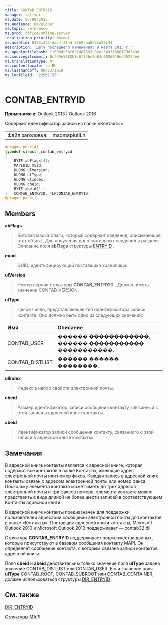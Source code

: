 ```yaml
---
title: CONTAB_ENTRYID
manager: soliver
ms.date: 03/09/2015
ms.audience: Developer
ms.topic: reference
ms.prod: office-online-server
localization_priority: Normal
ms.assetid: 84251222-dac4-4f4d-97b9-aa0e2cd26c44
description: 'Дата последнего изменения: 9 марта 2015 г.'
ms.openlocfilehash: ff088dc5bf62f407692c9eec649ff388f79d549d
ms.sourcegitcommit: 0cf39e5382b8c6f236c8a63c6036849ed3527ded
ms.translationtype: MT
ms.contentlocale: ru-RU
ms.lasthandoff: 08/23/2018
ms.locfileid: "22567155"
---
```

# <a name="contabentryid"></a>CONTAB_ENTRYID

  
  
**Применимо к**: Outlook 2013 | Outlook 2016 
  
Содержит идентификатор записи из папки «Контакты».
  
|||
|:-----|:-----|
|Файл заголовка:  <br/> |msomapiutil.h  <br/> |
   
```cpp
#pragma pack(4) 
typedef struct _contab_entryid
{
    BYTE abFlags[4];
    MAPIUID muid;
    ULONG ulVersion;
    ULONG ulType;
    ULONG ulIndex;
    ULONG cbeid;
    BYTE abeid[1];
}   CONTAB_ENTRYID, *LPCONTAB_ENTRYID;
#pragma pack() 
```

## <a name="members"></a>Members

 **abFlags**
  
> Битовая маска флаги, который содержит сведения, описывающие этот объект. Для получения дополнительных сведений в разделе Описание поля **abFlags** структуры [ENTRYID](entryid.md) . 
    
 **muid**
  
> GUID, идентифицирующий поставщика хранилища.
    
 **ulVersion**
  
> Номер версии структуры **CONTAB_ENTRYID** . Должен иметь значение CONTAB_VERSION. 
    
 **ulType**
  
> Целое число, представляющее тип идентификатора запись контакта. Оно должно быть одно из следующих значений:
    
|**Имя**|**Описание**|
|:-----|:-----|
|CONTAB_USER  <br/> |������ ������������, ������ ����������� �����������.  <br/> |
|CONTAB_DISTLIST  <br/> |������ ������ ��������.  <br/> |
   
 **ulIndex**
  
> Индекс в набор свойств электронной почты.
    
 **cbeid**
  
> Размер идентификатор записи сообщения контакту, связанный с этой записи в адресной книге контакты.
    
 **abeid**
  
> Идентификатор записи сообщения контакту, связанного с этой записи в адресной книге контакты.
    
## <a name="remarks"></a>Замечания

В адресной книге контакты является к адресной книге, которая содержит все контактов в папке Контакты, имеющие адрес электронной почты или номер факса. Каждая запись в адресной книге контакты связан с адресом электронной почты или номер факса. Поскольку элемента контакта может иметь до трех адресов электронной почты и три факсов номера, элемента контакта можно представить в виде длиной не более шести записей в соответствующем Контакты адресной книги.
  
В адресной книге контакты предназначен для поддержки пользователей адресации сообщений электронной почты для контактов в папке «Контакты». Поставщик адресной книги контакты, Microsoft Outlook 2010 и Microsoft Outlook 2013 поддерживает — contab32.dll.
  
Структура **CONTAB_ENTRYID** поддерживает подмножества данных, которые присутствуют в базовом сообщения контакту MAPI. Он определяет сообщение контакта, с которым связана записи контактов адресной книги. 
  
Поля **cbeid** и **abeid** действительны только значение поля **ulType** задано значение CONTAB_DISTLIST или CONTAB_USER. Если значение поля **ulType** CONTAB_ROOT, CONTAB_SUBROOT или CONTAB_CONTAINER, должен использоваться структуры [DIR_ENTRYID](dir_entryid.md) . 
  
## <a name="see-also"></a>См. также



[DIR_ENTRYID](dir_entryid.md)


[Структуры MAPI](mapi-structures.md)

